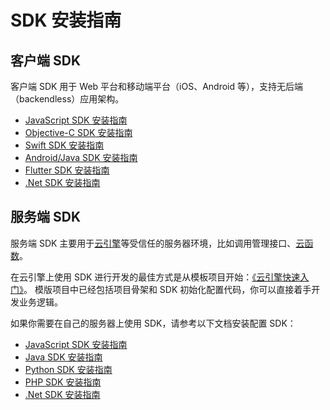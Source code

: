 # SDK 安装指南

## 客户端 SDK

客户端 SDK 用于 Web 平台和移动端平台（iOS、Android 等），支持无后端（backendless）应用架构。

- [JavaScript SDK 安装指南](sdk_setup-js.html)
- [Objective-C SDK 安装指南](sdk_setup-objc.html)
- [Swift SDK 安装指南](sdk_setup-swift.html)
- [Android/Java SDK 安装指南](sdk_setup-java.html)
- [Flutter SDK 安装指南](sdk_setup-flutter.html)
- [.Net SDK 安装指南](sdk_setup-net-standard.html)

## 服务端 SDK

服务端 SDK 主要用于[云引擎](leanengine_overview.html)等受信任的服务器环境，比如调用管理接口、[云函数](leanengine_cloudfunction_guide-node.html)。

在云引擎上使用 SDK 进行开发的最佳方式是从模板项目开始：[《云引擎快速入门》](leanengine_quickstart.html)。
模版项目中已经包括项目骨架和 SDK 初始化配置代码，你可以直接着手开发业务逻辑。

如果你需要在自己的服务器上使用 SDK，请参考以下文档安装配置 SDK：

- [JavaScript SDK 安装指南](sdk_setup-js.html#node-js)
- [Java SDK 安装指南](sdk_setup-java.html)
- [Python SDK 安装指南](sdk_setup-python.html)
- [PHP SDK 安装指南](sdk_setup-php.html)
- [.Net SDK 安装指南](sdk_setup-dotnet.html)
